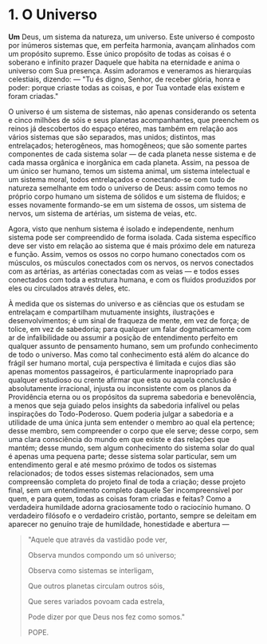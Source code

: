 # 1. O Universo

**Um** Deus, um sistema da natureza, um universo. Este universo é composto por inúmeros sistemas que, em perfeita harmonia, avançam alinhados com um propósito supremo. Esse único propósito de todas as coisas é o soberano e infinito prazer Daquele que habita na eternidade e anima o universo com Sua presença. Assim adoramos e veneramos as hierarquias celestiais, dizendo: — "Tu és digno, Senhor, de receber glória, honra e poder: porque criaste todas as coisas, e por Tua vontade elas existem e foram criadas."

O universo é um sistema de sistemas, não apenas considerando os setenta e cinco milhões de sóis e seus planetas acompanhantes, que preenchem os reinos já descobertos do espaço etéreo, mas também em relação aos vários sistemas que são separados, mas unidos; distintos, mas entrelaçados; heterogêneos, mas homogêneos; que são somente partes componentes de cada sistema solar — de cada planeta nesse sistema e de cada massa orgânica e inorgânica em cada planeta. Assim, na pessoa de um único ser humano, temos um sistema animal, um sistema intelectual e um sistema moral, todos entrelaçados e conectando-se com tudo de natureza semelhante em todo o universo de Deus: assim como temos no próprio corpo humano um sistema de sólidos e um sistema de fluidos; e esses novamente formando-se em um sistema de ossos, um sistema de nervos, um sistema de artérias, um sistema de veias, etc.

Agora, visto que nenhum sistema é isolado e independente, nenhum sistema pode ser compreendido de forma isolada. Cada sistema específico deve ser visto em relação ao sistema que é mais próximo dele em natureza e função. Assim, vemos os ossos no corpo humano conectados com os músculos, os músculos conectados com os nervos, os nervos conectados com as artérias, as artérias conectadas com as veias — e todos esses conectados com toda a estrutura humana, e com os fluidos produzidos por eles ou circulados através deles, etc.

À medida que os sistemas do universo e as ciências que os estudam se entrelaçam e compartilham mutuamente insights, ilustrações e desenvolvimentos; é um sinal de fraqueza de mente, em vez de força; de tolice, em vez de sabedoria; para qualquer um falar dogmaticamente com ar de infalibilidade ou assumir a posição de entendimento perfeito em qualquer assunto de pensamento humano, sem um profundo conhecimento de todo o universo. Mas como tal conhecimento está além do alcance do frágil ser humano mortal, cuja perspectiva é limitada e cujos dias são apenas momentos passageiros, é particularmente inapropriado para qualquer estudioso ou crente afirmar que esta ou aquela conclusão é absolutamente irracional, injusta ou inconsistente com os planos da Providência eterna ou os propósitos da suprema sabedoria e benevolência, a menos que seja guiado pelos insights da sabedoria infalível ou pelas inspirações do Todo-Poderoso. Quem poderia julgar a sabedoria e a utilidade de uma única junta sem entender o membro ao qual ela pertence; desse membro, sem compreender o corpo que ele serve; desse corpo, sem uma clara consciência do mundo em que existe e das relações que mantém; desse mundo, sem algum conhecimento do sistema solar do qual é apenas uma pequena parte; desse sistema solar particular, sem um entendimento geral e até mesmo próximo de todos os sistemas relacionados; de todos esses sistemas relacionados, sem uma compreensão completa do projeto final de toda a criação; desse projeto final, sem um entendimento completo daquele Ser incompreensível por quem, e para quem, todas as coisas foram criadas e feitas? Como a verdadeira humildade adorna graciosamente todo o raciocínio humano. O verdadeiro filósofo e o verdadeiro cristão, portanto, sempre se deleitam em aparecer no genuíno traje de humildade, honestidade e abertura —

> "Aquele que através da vastidão pode ver,
>
> Observa mundos compondo um só universo;
>
> Observa como sistemas se interligam,
>
> Que outros planetas circulam outros sóis,
>
> Que seres variados povoam cada estrela,
>
> Pode dizer por que Deus nos fez como somos."
>
> POPE.